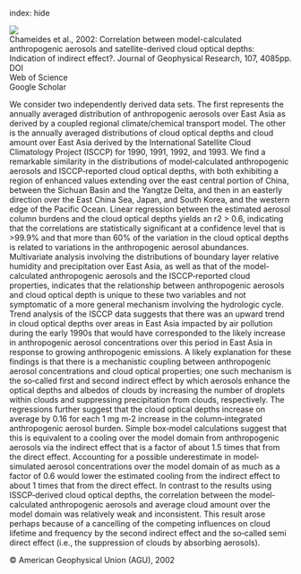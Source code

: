 index: hide

<div class="Citation">
    <div class="Citation-thumb CitationThumb-linked"  data-href="https://doi.org/10.1029/2000jd000208">
      <img src="https://static.claimspace.cloud/climate-study-static/refs/thumbs/7/Chameides_et_al_2002-thumb.png" />
    </div>

  <div class="Citation-body">
    <div class="Citation-text">Chameides et al., 2002: Correlation between model-calculated anthropogenic aerosols and satellite-derived cloud optical depths: Indication of indirect effect?. <span class="Article-journal">Journal of Geophysical Research, </span><span class="Article-volume">107, </span>4085pp.</div>
    <div class="Citation-links">
      <div class="CitationLink" data-href="https://doi.org/10.1029/2000jd000208">
        <div class="CitationLink-icon CitationLink-Doi"></div>
        <div class="CitationLink-text">DOI</div>
      </div>
      <div class="CitationLink" data-href="http://cel.webofknowledge.com/InboundService.do?customersID=atyponcel&smartRedirect=yes&mode=FullRecord&IsProductCode=Yes&product=CEL&Init=Yes&Func=Frame&action=retrieve&SrcApp=literatum&SrcAuth=atyponcel&SID=7CNc3cIRaBKjGbSujFM&UT=WOS:000178896500021">
        <div class="CitationLink-icon CitationLink-Isi"></div>
        <div class="CitationLink-text">Web of Science</div>
      </div>
      <div class="CitationLink" data-href="https://scholar.google.com/scholar?q=10.1029/2000jd000208">
        <div class="CitationLink-icon CitationLink-Scholar"></div>
        <div class="CitationLink-text">Google Scholar</div>
      </div>
    </div>
  </div>
</div>

We consider two independently derived data sets. The first represents the annually averaged distribution of anthropogenic aerosols over East Asia as derived by a coupled regional climate/chemical transport model. The other is the annually averaged distributions of cloud optical depths and cloud amount over East Asia derived by the International Satellite Cloud Climatology Project (ISCCP) for 1990, 1991, 1992, and 1993. We find a remarkable similarity in the distributions of model‐calculated anthropogenic aerosols and ISCCP‐reported cloud optical depths, with both exhibiting a region of enhanced values extending over the east central portion of China, between the Sichuan Basin and the Yangtze Delta, and then in an easterly direction over the East China Sea, Japan, and South Korea, and the western edge of the Pacific Ocean. Linear regression between the estimated aerosol column burdens and the cloud optical depths yields an r2 > 0.6, indicating that the correlations are statistically significant at a confidence level that is >99.9% and that more than 60% of the variation in the cloud optical depths is related to variations in the anthropogenic aerosol abundances. Multivariate analysis involving the distributions of boundary layer relative humidity and precipitation over East Asia, as well as that of the model‐calculated anthropogenic aerosols and the ISCCP‐reported cloud properties, indicates that the relationship between anthropogenic aerosols and cloud optical depth is unique to these two variables and not symptomatic of a more general mechanism involving the hydrologic cycle. Trend analysis of the ISCCP data suggests that there was an upward trend in cloud optical depths over areas in East Asia impacted by air pollution during the early 1990s that would have corresponded to the likely increase in anthropogenic aerosol concentrations over this period in East Asia in response to growing anthropogenic emissions. A likely explanation for these findings is that there is a mechanistic coupling between anthropogenic aerosol concentrations and cloud optical properties; one such mechanism is the so‐called first and second indirect effect by which aerosols enhance the optical depths and albedos of clouds by increasing the number of droplets within clouds and suppressing precipitation from clouds, respectively. The regressions further suggest that the cloud optical depths increase on average by 0.16 for each 1 mg m‐2 increase in the column‐integrated anthropogenic aerosol burden. Simple box‐model calculations suggest that this is equivalent to a cooling over the model domain from anthropogenic aerosols via the indirect effect that is a factor of about 1.5 times that from the direct effect. Accounting for a possible underestimate in model‐simulated aerosol concentrations over the model domain of as much as a factor of 0.6 would lower the estimated cooling from the indirect effect to about 1 times that from the direct effect. In contrast to the results using ISSCP‐derived cloud optical depths, the correlation between the model‐calculated anthropogenic aerosols and average cloud amount over the model domain was relatively weak and inconsistent. This result arose perhaps because of a cancelling of the competing influences on cloud lifetime and frequency by the second indirect effect and the so‐called semi direct effect (i.e., the suppression of clouds by absorbing aerosols).

<div class="Citation-copy">
&copy; American Geophysical Union (AGU), 2002
</div>